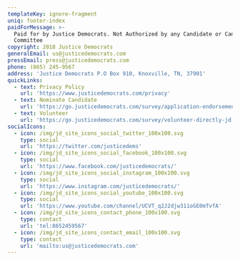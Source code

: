 ```yaml
---
templateKey: ignore-fragment
uniq: footer-index
paidForMessage: >-
  Paid for by Justice Democrats. Not Authorized by any Candidate or Candidate's
  Committee
copyright: 2018 Justice Democrats
generalEmail: us@justicedemocrats.com
pressEmail: press@justicedemocrats.com
phone: (865) 245-9567
address: 'Justice Democrats P.O Box 910, Knoxville, TN, 37901'
quickLinks:
  - text: Privacy Policy
    url: 'https://www.justicedemocrats.com/privacy'
  - text: Nominate Candidate
    url: 'https://go.justicedemocrats.com/survey/application-endorsement/'
  - text: Volunteer
    url: 'https://go.justicedemocrats.com/survey/volunteer-directly-jd-campaign/'
socialIcons:
  - icon: /img/jd_site_icons_social_twitter_100x100.svg
    type: social
    url: 'https://twitter.com/justicedems'
  - icon: /img/jd_site_icons_social_facebook_100x100.svg
    type: social
    url: 'https://www.facebook.com/justicedemocrats/'
  - icon: /img/jd_site_icons_social_instagram_100x100.svg
    type: social
    url: 'https://www.instagram.com/justicedemocrats/'
  - icon: /img/jd_site_icons_social_youtube_100x100.svg
    type: social
    url: 'https://www.youtube.com/channel/UCVT_q2J2djw311oGE0mTvfA'
  - icon: /img/jd_site_icons_contact_phone_100x100.svg
    type: contact
    url: 'tel:8652459567'
  - icon: /img/jd_site_icons_contact_email_100x100.svg
    type: contact
    url: 'mailto:us@justicedemocrats.com'
---
```


